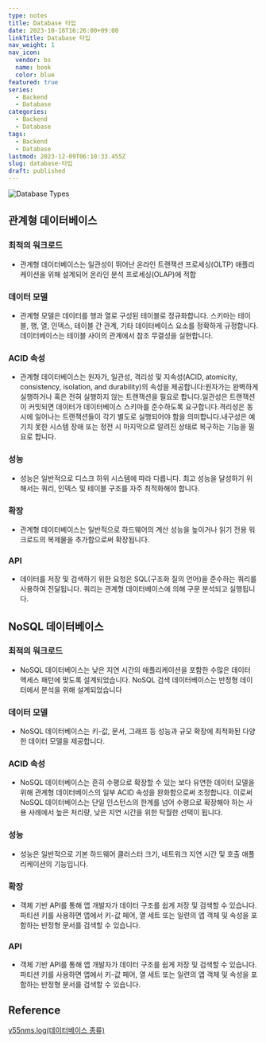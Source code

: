 ```yaml
---
type: notes
title: Database 타입
date: 2023-10-16T16:26:00+09:00
linkTitle: Database 타입
nav_weight: 1
nav_icon:
  vendor: bs
  name: book
  color: blue
featured: true
series:
  - Backend
  - Database
categories:
  - Backend
  - Database
tags:
  - Backend
  - Database
lastmod: 2023-12-09T06:10:33.455Z
slug: database-타입
draft: published
---
```


![Database Types](/backend/database-types.png "https://blog.bytebytego.com/p/understanding-database-types?ref=dailydev")

## 관계형 데이터베이스

### 최적의 워크로드

- 관계형 데이터베이스는 일관성이 뛰어난 온라인 트랜잭션 프로세싱(OLTP) 애플리케이션을 위해 설계되어 온라인 분석 프로세싱(OLAP)에 적합

### 데이터 모델

- 관계형 모델은 데이터를 행과 열로 구성된 테이블로 정규화합니다. 스키마는 테이블, 행, 열, 인덱스, 테이블 간 관계, 기타 데이터베이스 요소를 정확하게 규정합니다. 데이터베이스는 테이블 사이의 관계에서 참조 무결성을 실현합니다.

### ACID 속성

- 관계형 데이터베이스는 원자가, 일관성, 격리성 및 지속성(ACID, atomicity, consistency, isolation, and durability)의 속성을 제공합니다:원자가는 완벽하게 실행하거나 혹은 전혀 실행하지 않는 트랜잭션을 필요로 합니다.일관성은 트랜잭션이 커밋되면 데이터가 데이터베이스 스키마를 준수하도록 요구합니다.격리성은 동시에 일어나는 트랜잭션들이 각기 별도로 실행되어야 함을 의미합니다.내구성은 예기치 못한 시스템 장애 또는 정전 시 마지막으로 알려진 상태로 복구하는 기능을 필요로 합니다.

### 성능

- 성능은 일반적으로 디스크 하위 시스템에 따라 다릅니다. 최고 성능을 달성하기 위해서는 쿼리, 인덱스 및 테이블 구조를 자주 최적화해야 합니다.

### 확장

- 관계형 데이터베이스는 일반적으로 하드웨어의 계산 성능을 높이거나 읽기 전용 워크로드의 복제물을 추가함으로써 확장됩니다.

### API

- 데이터를 저장 및 검색하기 위한 요청은 SQL(구조화 질의 언어)을 준수하는 쿼리를 사용하여 전달됩니다. 쿼리는 관계형 데이터베이스에 의해 구문 분석되고 실행됩니다.

## NoSQL 데이터베이스

### 최적의 워크로드

- NoSQL 데이터베이스는 낮은 지연 시간의 애플리케이션을 포함한 수많은 데이터 액세스 패턴에 맞도록 설계되었습니다. NoSQL 검색 데이터베이스는 반정형 데이터에서 분석을 위해 설계되었습니다

### 데이터 모델

- NoSQL 데이터베이스는 키-값, 문서, 그래프 등 성능과 규모 확장에 최적화된 다양한 데이터 모델을 제공합니다.

### ACID 속성

- NoSQL 데이터베이스는 흔히 수평으로 확장할 수 있는 보다 유연한 데이터 모델을 위해 관계형 데이터베이스의 일부 ACID 속성을 완화함으로써 조정합니다. 이로써 NoSQL 데이터베이스는 단일 인스턴스의 한계를 넘어 수평으로 확장해야 하는 사용 사례에서 높은 처리량, 낮은 지연 시간을 위한 탁월한 선택이 됩니다.

### 성능

- 성능은 일반적으로 기본 하드웨어 클러스터 크기, 네트워크 지연 시간 및 호출 애플리케이션의 기능입니다.

### 확장

- 객체 기반 API를 통해 앱 개발자가 데이터 구조를 쉽게 저장 및 검색할 수 있습니다. 파티션 키를 사용하면 앱에서 키-값 페어, 열 세트 또는 일련의 앱 객체 및 속성을 포함하는 반정형 문서를 검색할 수 있습니다.

### API

- 객체 기반 API를 통해 앱 개발자가 데이터 구조를 쉽게 저장 및 검색할 수 있습니다. 파티션 키를 사용하면 앱에서 키-값 페어, 열 세트 또는 일련의 앱 객체 및 속성을 포함하는 반정형 문서를 검색할 수 있습니다.

## Reference

[y55nms.log(데이터베이스 종류)](https://velog.io/@y55nms/15.-%EB%8D%B0%EC%9D%B4%ED%84%B0%EB%B2%A0%EC%9D%B4%EC%8A%A4-%EC%A2%85%EB%A5%98)
